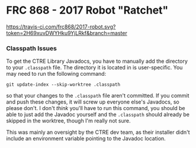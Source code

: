 # FRC 868 - 2017 Robot "Ratchet"

https://travis-ci.com/frc868/2017-robot.svg?token=2H69xuvDWYHku9YjLRkf&branch=master

### Classpath Issues

To get the CTRE Library Javadocs, you have to manually add the directory to your `.classpath` file. The directory it is located in is user-specific. You may need to run the following command:

```
git update-index --skip-worktree .classpath
```

so that your changes to the `.classpath` file aren't committed. If you commit and push these changes, it will screw up everyone else's Javadocs, so please don't. I don't *think* you'll have to run this command, you should be able to just add the Javadoc yourself and the `.classpath` should already be skipped in the worktree, though I'm really not sure.

This was mainly an oversight by the CTRE dev team, as their installer didn't include an environment variable pointing to the Javadoc location.
